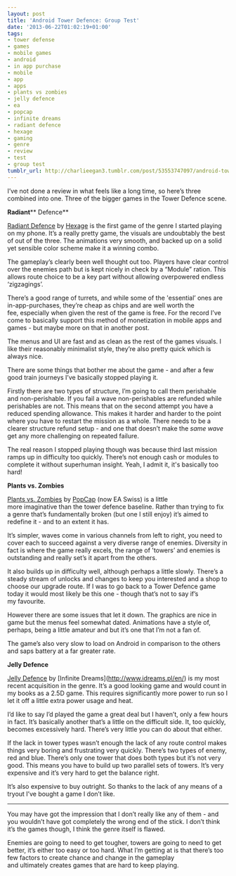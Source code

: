 ```yaml
---
layout: post
title: 'Android Tower Defence: Group Test'
date: '2013-06-22T01:02:19+01:00'
tags:
- tower defense
- games
- mobile games
- android
- in app purchase
- mobile
- app
- apps
- plants vs zombies
- jelly defence
- ea
- popcap
- infinite dreams
- radiant defence
- hexage
- gaming
- genre
- review
- test
- group test
tumblr_url: http://charlieegan3.tumblr.com/post/53553747097/android-tower-defence-group-test
---
```

I’ve not done a review in what feels like a long time, so here’s three combined into one. Three of the bigger games in the Tower Defence scene.

**Radiant**** Defence**

[Radiant Defence](https://play.google.com/store/apps/details?id=net.hexage.defense&hl=en) by [Hexage](http://www.hexage.net/) is the first game of the genre I started playing on my phone. It’s a really pretty game, the visuals are undoubtably the best of out of the three. The animations very smooth, and backed up on a solid yet sensible color scheme make it a winning combo.

The gameplay’s clearly been well thought out too. Players have clear control over the enemies path but is kept nicely in check by a “Module” ration. This allows route choice to be a key part without allowing overpowered endless ‘zigzagings’.

There’s a good range of turrets, and while some of the 'essential’ ones are in-app-purchases, they’re cheap as chips and are well worth the fee, especially when given the rest of the game is free. For the record I’ve come to basically support this method of monetization in mobile apps and games - but maybe more on that in another post.

The menus and UI are fast and as clean as the rest of the games visuals. I like their reasonably minimalist style, they’re also pretty quick which is always nice.

There are some things that bother me about the game - and after a few good train journeys I’ve basically stopped playing it.

Firstly there are two types of structure, I’m going to call them perishable and non-perishable. If you fail a wave non-perishables are refunded while perishables are not. This means that on the second attempt you have a reduced spending allowance. This makes it harder and harder to the point where you have to restart the mission as a whole. There needs to be a clearer structure refund setup - and one that doesn’t make the _same wave_ get any more challenging on repeated failure.

The real reason I stopped playing though was because third last mission ramps up in difficulty too quickly. There’s not enough cash or modules to complete it without superhuman insight. Yeah, I admit it, it's basically too hard!

**Plants vs. Zombies**

[Plants vs. Zombies](https://play.google.com/store/apps/details?id=com.popcap.pvz_row&feature=search_result#?t=W251bGwsMSwxLDEsImNvbS5wb3BjYXAucHZ6X3JvdyJd) by [PopCap](http://www.popcap.com/) (now EA Swiss) is a little more imaginative than the tower defence baseline. Rather than trying to fix a genre that’s fundamentally broken (but one I still enjoy) it’s aimed to redefine it - and to an extent it has.

It’s simpler, waves come in various channels from left to right, you need to cover each to succeed against a very diverse range of enemies. Diversity in fact is where the game really excels, the range of 'towers’ and enemies is outstanding and really set’s it apart from the others.

It also builds up in difficulty well, although perhaps a little slowly. There’s a steady stream of unlocks and changes to keep you interested and a shop to choose our upgrade route. If I was to go back to a Tower Defence game today it would most likely be this one - though that’s not to say if’s my favourite.

However there are some issues that let it down. The graphics are nice in game but the menus feel somewhat dated. Animations have a style of, perhaps, being a little amateur and but it’s one that I’m not a fan of.

The game’s also very slow to load on Android in comparison to the others and saps battery at a far greater rate.

**Jelly Defence**

[Jelly Defence](https://play.google.com/store/apps/details?id=pl.idreams.jellydefense&feature=search_result#?t=W251bGwsMSwxLDEsInBsLmlkcmVhbXMuamVsbHlkZWZlbnNlIl0.) by [Infinite Dreams](http://www.idreams.pl/en/) is my most recent acquisition in the genre. It’s a good looking game and would count in my books as a 2.5D game. This requires significantly more power to run so I let it off a little extra power usage and heat.

I’d like to say I’d played the game a great deal but I haven’t, only a few hours in fact. It’s basically another that’s a little on the difficult side. It, too quickly, becomes excessively hard. There’s very little you can do about that either.

If the lack in tower types wasn’t enough the lack of any route control makes things very boring and frustrating very quickly. There’s two types of enemy, red and blue. There’s only one tower that does both types but it’s not very good. This means you have to build up two parallel sets of towers. It’s very expensive and it’s very hard to get the balance right.

It’s also expensive to buy outright. So thanks to the lack of any means of a tryout I’ve bought a game I don’t like.

***

You may have got the impression that I don’t really like any of them - and you wouldn’t have got completely the wrong end of the stick. I don’t think it’s the games though, I think the genre itself is flawed.

Enemies are going to need to get tougher, towers are going to need to get better, it’s either too easy or too hard. What I’m getting at is that there’s too few factors to create chance and change in the gameplay and ultimately creates games that are hard to keep playing.
